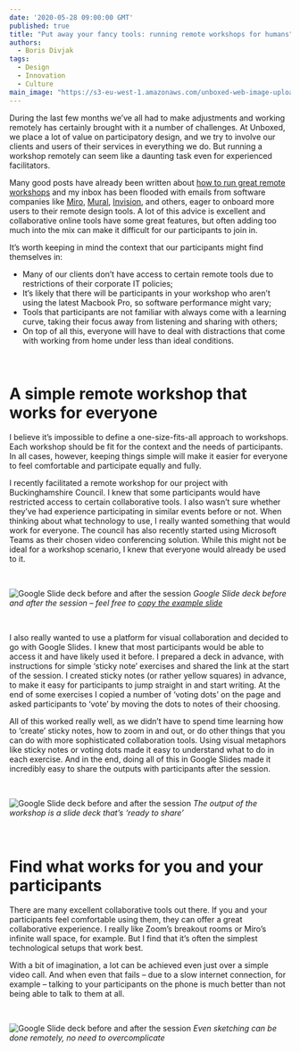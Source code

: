 ```yaml
---
date: '2020-05-28 09:00:00 GMT'
published: true
title: "Put away your fancy tools: running remote workshops for humans"
authors:
  - Boris Divjak
tags:
  - Design
  - Innovation
  - Culture
main_image: "https://s3-eu-west-1.amazonaws.com/unboxed-web-image-uploader/b125be0f096e909036153de4018935c2.jpg"
---
```



During the last few months we’ve all had to make adjustments and working remotely has certainly brought with it a number of challenges. 
At Unboxed, we place a lot of value on participatory design, and we try to involve our clients and users of their services in everything we do. 
But running a workshop remotely can seem like a daunting task even for experienced facilitators. 

Many good posts have already been written about [how to run great remote workshops](https://uxdesign.cc/how-to-run-great-remote-workshops-da4720777bbe) and my inbox has been flooded with emails from software 
companies like [Miro](https://miro.com/blog/100-remote-workshops-learnings/), [Mural](https://www.mural.co/ebook), [Invision](https://www.invisionapp.com/inside-design/facilitating-remote-workshops/), and others, eager to onboard more users to their remote design tools. A lot of this advice is excellent 
and collaborative online tools have some great features, but often adding too much into the mix can make it difficult for our participants 
to join in.

It’s worth keeping in mind the context that our participants might find themselves in:

* Many of our clients don’t have access to certain remote tools due to restrictions of their corporate IT policies; 
* It’s likely that there will be participants in your workshop who aren’t using the latest Macbook Pro, so software performance might vary;
* Tools that participants are not familiar with always come with a learning curve, taking their focus away from listening and sharing with others;
* On top of all this, everyone will have to deal with distractions that come with working from home under less than ideal conditions.


<br />

# A simple remote workshop that works for everyone

I believe it’s impossible to define a one-size-fits-all approach to workshops. Each workshop should be fit for the context and the needs of participants. In all cases, however, keeping things simple will make it easier for everyone to feel comfortable and participate equally and fully.

I recently facilitated a remote workshop for our project with Buckinghamshire Council. I knew that some participants would have restricted access to certain collaborative tools. I also wasn’t sure whether they’ve had experience participating in similar events before or not. When thinking about what technology to use, I really wanted something that would work for everyone. The council has also recently started using Microsoft Teams as their chosen video conferencing solution. While this might not be ideal for a workshop scenario, I knew that everyone would already be used to it. 


<br />

![Google Slide deck before and after the session](https://s3-eu-west-1.amazonaws.com/unboxed-web-image-uploader/f0281e031484fa099a22ff2c47e0f819.gif)
*Google Slide deck before and after the session – feel free to [copy the example slide](https://docs.google.com/presentation/d/1imXkKZ8v8NIY-k9nJzIK9Yq8joL2QkmSapA872_V5IA/edit#slide=id.g8003143cbb_0_11)*

<br />

I also really wanted to use a platform for visual collaboration and decided to go with Google Slides. I knew that most participants would be able to access it and have likely used it before. I prepared a deck in advance, with instructions for simple ‘sticky note’ exercises and shared the link at the start of the session. I created sticky notes (or rather yellow squares) in advance, to make it easy for participants to jump straight in and start writing. At the end of some exercises I copied a number of ‘voting dots’ on the page and asked participants to ‘vote’ by moving the dots to notes of their choosing. 

All of this worked really well, as we didn’t have to spend time learning how to ‘create’ sticky notes, how to zoom in and out, or do other things that you can do with more sophisticated collaboration tools. Using visual metaphors like sticky notes or voting dots made it easy to understand what to do in each exercise. And in the end, doing all of this in Google Slides made it incredibly easy to share the outputs with participants after the session.

<br />

![Google Slide deck before and after the session](https://s3-eu-west-1.amazonaws.com/unboxed-web-image-uploader/85bc713f421d8674b8ef44707a7e825c.gif)
*The output of the workshop is a slide deck that’s ‘ready to share’*

<br />


# Find what works for you and your participants

There are many excellent collaborative tools out there. If you and your participants feel comfortable using them, they can offer a great collaborative experience. I really like Zoom’s breakout rooms or Miro’s infinite wall space, for example. But I find that it’s often the simplest technological setups that work best.

With a bit of imagination, a lot can be achieved even just over a simple video call. And when even that fails – due to a slow internet connection, for example – talking to your participants on the phone is much better than not being able to talk to them at all.

<br />

![Google Slide deck before and after the session](https://s3-eu-west-1.amazonaws.com/unboxed-web-image-uploader/3b9de159109884244c363874997ad956.jpg)
*Even sketching can be done remotely, no need to overcomplicate*

<br />



